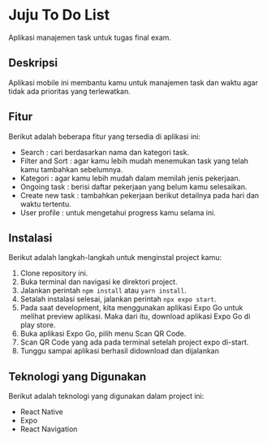 # Juju To Do List

Aplikasi manajemen task untuk tugas final exam.

## Deskripsi

Aplikasi mobile ini membantu kamu untuk manajemen task dan waktu agar tidak ada prioritas yang terlewatkan.

## Fitur

Berikut adalah beberapa fitur yang tersedia di aplikasi ini:
- Search : cari berdasarkan nama dan kategori task.
- Filter and Sort : agar kamu lebih mudah menemukan task yang telah kamu tambahkan sebelumnya.
- Kategori : agar kamu lebih mudah dalam memilah jenis pekerjaan.
- Ongoing task : berisi daftar pekerjaan yang belum kamu selesaikan.
- Create new task : tambahkan pekerjaan berikut detailnya pada hari dan waktu tertentu.
- User profile : untuk mengetahui progress kamu selama ini.

## Instalasi

Berikut adalah langkah-langkah untuk menginstal project kamu:

1. Clone repository ini.
2. Buka terminal dan navigasi ke direktori project.
3. Jalankan perintah `npm install` atau `yarn install`.
4. Setalah instalasi selesai, jalankan perintah `npx expo start`.
5. Pada saat development, kita menggunakan aplikasi Expo Go untuk melihat preview aplikasi. Maka dari itu, download aplikasi Expo Go di play store.
6. Buka aplikasi Expo Go, pilih menu Scan QR Code.
7. Scan QR Code yang ada pada terminal setelah project expo di-start.
8. Tunggu sampai aplikasi berhasil didownload dan dijalankan

## Teknologi yang Digunakan

Berikut adalah teknologi yang digunakan dalam project ini:

- React Native
- Expo
- React Navigation
